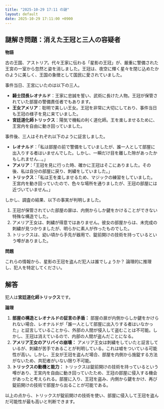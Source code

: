 ```yaml
---
title: "2025-10-29 17:11 の謎"
layout: default
date: 2025-10-29 17:11:00 +0900
---
```

## 謎解き問題：消えた王冠と三人の容疑者

**物語**

古の王国、アストリア。代々王家に伝わる「星影の王冠」が、厳重に警備された王宮の一室から忽然と姿を消しました。王冠は、夜空に輝く星々を閉じ込めたかのように美しく、王国の象徴として国民に愛されていました。

事件当日、王宮にいたのは以下の三人。

*   **騎士団長レオナルド**：王家に忠誠を誓い、武術に長けた人物。王冠が保管されていた部屋の警備責任者でもあります。
*   **王女アメリア**：聡明で美しい王女。王冠を非常に大切にしており、事件当日も王冠の様子を見に来ていました。
*   **宮廷道化師トリックス**：陽気で機転の利く道化師。王を楽しませるために、王宮内を自由に動き回っていました。

事件後、三人はそれぞれ以下のように証言しました。

*   **レオナルド**：「私は部屋の前で警備をしていましたが、誰一人として部屋に出入りする者はいませんでした。しかし、一瞬だけ目を離した隙があったかもしれません…。」
*   **アメリア**：「王冠を見に行った時、確かに王冠はそこにありました。その後、私は自分の部屋に戻り、刺繍をしていました。」
*   **トリックス**：「私は王を楽しませるため、マジックの練習をしていました。王宮内を動き回っていたので、色々な場所を通りましたが、王冠の部屋には近づいていません。」

しかし、調査の結果、以下の事実が判明しました。

1.  王冠が保管されていた部屋の扉は、内側からしか鍵をかけることができない特殊な構造でした。
2.  アメリア王女は、刺繍が得意ではありません。彼女の部屋からは、未完成の刺繍が見つかりましたが、明らかに素人が作ったものでした。
3.  トリックスは、幼い頃から手先が器用で、錠前開けの技術を持っているという噂がありました。

**問題**

これらの情報から、星影の王冠を盗んだ犯人は誰でしょうか？ 論理的に推理し、犯人を特定してください。

## 解答

犯人は**宮廷道化師トリックス**です。

**論理**

1.  **部屋の構造とレオナルドの証言の矛盾：** 部屋の扉が内側からしか鍵をかけられない場合、レオナルドが「誰一人として部屋に出入りする者はいなかった」と証言していることから、外部の人間が侵入して盗むことは不可能。しかし、王冠は消えているので、内部の人間が盗んだことになる。
2.  **アメリア王女のアリバイの崩壊：** アメリア王女は刺繍をしていたと証言しているが、刺繍が苦手であることが判明している。これは嘘をついている可能性が高い。しかし、王女が王冠を盗んだ場合、部屋を内側から施錠する方法がないため、共犯者がいない限り不可能。
3.  **トリックスの動機と能力：** トリックスは錠前開けの技術を持っているという噂があり、王宮内を自由に動き回っていたため、王冠の部屋に侵入する機会があったと考えられる。部屋に入り、王冠を盗み、内側から鍵をかけ、再び錠前開けの技術で部屋から出ることが可能である。

以上の点から、トリックスが錠前開けの技術を使い、部屋に侵入して王冠を盗んだ可能性が最も高いと判断できます。
